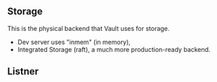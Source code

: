 ## Storage
This is the physical backend that Vault uses for storage. 
- Dev server uses "inmem" (in memory),
- Integrated Storage (raft), a much more production-ready backend.

## Listner
